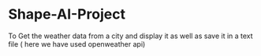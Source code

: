 # Shape-AI-Project

To Get the weather data from a city and display it as well as save it in a text file ( here we have used openweather api)
